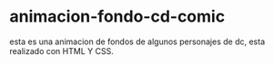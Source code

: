 # animacion-fondo-cd-comic
esta es una animacion de fondos de algunos personajes de dc, esta realizado con HTML Y CSS.

